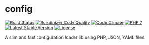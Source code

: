 # config
[![Build Status](https://travis-ci.com/phoole/config.svg?branch=master)](https://travis-ci.com/phoole/config)
[![Scrutinizer Code Quality](https://scrutinizer-ci.com/g/phoole/config/badges/quality-score.png?b=master)](https://scrutinizer-ci.com/g/phoole/config/?branch=master)
[![Code Climate](https://codeclimate.com/github/phoole/config/badges/gpa.svg)](https://codeclimate.com/github/phoole/config)
[![PHP 7](https://img.shields.io/packagist/php-v/phoole/config)](https://packagist.org/packages/phoole/config)
[![Latest Stable Version](https://img.shields.io/github/v/release/phoole/config)](https://packagist.org/packages/phoole/config)
[![License](https://img.shields.io/github/license/phoole/config)]()

A slim and fast configuration loader lib using PHP, JSON, YAML files
